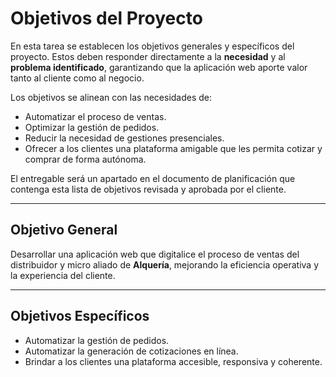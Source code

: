 # Objetivos del Proyecto

En esta tarea se establecen los objetivos generales y específicos del proyecto. Estos deben responder directamente a la **necesidad** y al **problema identificado**, garantizando que la aplicación web aporte valor tanto al cliente como al negocio.  

Los objetivos se alinean con las necesidades de:
- Automatizar el proceso de ventas.  
- Optimizar la gestión de pedidos.  
- Reducir la necesidad de gestiones presenciales.  
- Ofrecer a los clientes una plataforma amigable que les permita cotizar y comprar de forma autónoma.  

El entregable será un apartado en el documento de planificación que contenga esta lista de objetivos revisada y aprobada por el cliente.  

---

## Objetivo General  
Desarrollar una aplicación web que digitalice el proceso de ventas del distribuidor y micro aliado de **Alquería**, mejorando la eficiencia operativa y la experiencia del cliente.  

---

## Objetivos Específicos  
- Automatizar la gestión de pedidos.  
- Automatizar la generación de cotizaciones en línea.  
- Brindar a los clientes una plataforma accesible, responsiva y coherente.  
